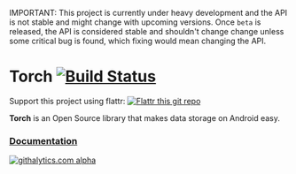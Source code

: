 IMPORTANT: This project is currently under heavy development and the API is not stable and might change
with upcoming versions. Once `beta` is released, the API is considered stable and shouldn't change change unless some
critical bug is found, which fixing would mean changing the API.

# Torch [![Build Status](https://travis-ci.org/brightify/torch.png?branch=develop)](https://travis-ci.org/brightify/torch)

Support this project using flattr: [![Flattr this git repo](http://api.flattr.com/button/flattr-badge-large.png)](https://flattr.com/submit/auto?user_id=TadeasKriz&url=http://github.com/brightify/torch&title=Torch&language=&tags=github&category=software)

**Torch** is an Open Source library that makes data storage on Android easy.

### [**Documentation**](https://github.com/brightify/torch/wiki/Home)

[![githalytics.com alpha](https://cruel-carlota.pagodabox.com/059a85814c820bbe1e5a6c2a577a23a1 "githalytics.com")](http://githalytics.com/brightify/torch)